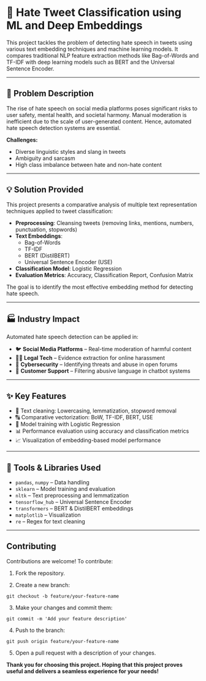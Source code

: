 # 🧠 Hate Tweet Classification using ML and Deep Embeddings

This project tackles the problem of detecting hate speech in tweets using various text embedding techniques and machine learning models. It compares traditional NLP feature extraction methods like Bag-of-Words and TF-IDF with deep learning models such as BERT and the Universal Sentence Encoder.

---

## 🧠 Problem Description

The rise of hate speech on social media platforms poses significant risks to user safety, mental health, and societal harmony. Manual moderation is inefficient due to the scale of user-generated content. Hence, automated hate speech detection systems are essential.

**Challenges:**
- Diverse linguistic styles and slang in tweets
- Ambiguity and sarcasm
- High class imbalance between hate and non-hate content

---

## 💡 Solution Provided

This project presents a comparative analysis of multiple text representation techniques applied to tweet classification:

- **Preprocessing**: Cleansing tweets (removing links, mentions, numbers, punctuation, stopwords)
- **Text Embeddings**:
  - Bag-of-Words
  - TF-IDF
  - BERT (DistilBERT)
  - Universal Sentence Encoder (USE)
- **Classification Model**: Logistic Regression
- **Evaluation Metrics**: Accuracy, Classification Report, Confusion Matrix

The goal is to identify the most effective embedding method for detecting hate speech.

---

## 🏭 Industry Impact

Automated hate speech detection can be applied in:
- 🐦 **Social Media Platforms** – Real-time moderation of harmful content
- 🧑‍⚖️ **Legal Tech** – Evidence extraction for online harassment
- 🔐 **Cybersecurity** – Identifying threats and abuse in open forums
- 💬 **Customer Support** – Filtering abusive language in chatbot systems

---

## ✨ Key Features

- 🧹 Text cleaning: Lowercasing, lemmatization, stopword removal
- 🔠 Comparative vectorization: BoW, TF-IDF, BERT, USE
- 🤖 Model training with Logistic Regression
- 📊 Performance evaluation using accuracy and classification metrics
- 📈 Visualization of embedding-based model performance

---
## 🔧 Tools & Libraries Used

- `pandas`, `numpy` – Data handling
- `sklearn` – Model training and evaluation
- `nltk` – Text preprocessing and lemmatization
- `tensorflow_hub` – Universal Sentence Encoder
- `transformers` – BERT & DistilBERT embeddings
- `matplotlib` – Visualization
- `re` – Regex for text cleaning

---
## Contributing
Contributions are welcome! To contribute:

1. Fork the repository.

2. Create a new branch:
   
  ```
  git checkout -b feature/your-feature-name
  ```

3. Make your changes and commit them:

  ```
  git commit -m 'Add your feature description'
  ```

4. Push to the branch:
  
  ```
  git push origin feature/your-feature-name
  ```

5. Open a pull request with a description of your changes.
   
**Thank you for choosing this project. Hoping that this project proves useful and delivers a seamless experience for your needs!**


